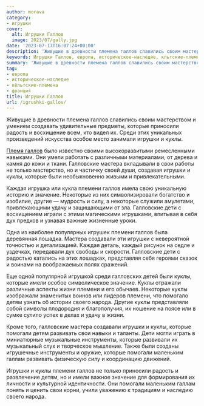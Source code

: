 ```yaml
---
author: morava
category:
- игрушки
cover:
  alt: Игрушки Галлов
  image: 2023/07/gally.jpg
date: '2023-07-17T16:07:24+00:00'
description: 'Живущие в древности племена галлов славились своим мастерством и умением создавать удивительные предметы, которые приносили радость и восхищение всем, кто...'
keywords: Игрушки Галлов, европа, историческое-наследие, кльтские-племена, франция, куклы, которые, галлов, игрушки, племени, галловские, мастера, свои, значение, некоторые, дети, детям, помогали, приносили, радость
summary: 'Живущие в древности племена галлов славились своим мастерством и умением создавать удивительные предметы, которые приносили радость и восхищение всем, кто...'
tag:
- европа
- историческое-наследие
- кёльтские-племена
- франция
title: Игрушки Галлов
url: /igrushki-gallov/
---
```


Живущие в древности племена галлов славились своим мастерством и умением создавать удивительные предметы, которые приносили радость и восхищение всем, кто видел их. Среди этих уникальных произведений искусства особое место занимали игрушки и куклы.

[Племя галлов](https://www.adora.ru/igrushki-kelty/190/) было известно своими высокоразвитыми ремесленными навыками. Они умели работать с различными материалами, от дерева и камня до кожи и ткани. Галловские мастера вкладывали в свои работы не только мастерство, но и частичку своей души, создавая игрушки и куклы, которые были необыкновенно живыми и привлекательными.

Каждая игрушка или кукла племени галлов имела свою уникальную историю и значение. Некоторые из них символизировали богатство и изобилие, другие — мудрость и силу, а некоторые служили амулетами, привлекающими удачу и защищающими от зла. Галловские дети с восхищением играли с этими магическими игрушками, впитывая в себя дух предков и узнавая важные жизненные уроки.

Одна из наиболее популярных игрушек племени галлов была деревянная лошадка. Мастера создавали эти игрушки с невероятной точностью и детализацией. Каждая деталь, каждый рисунок на седле и уздечках, передавали дух свободы и скорости. Галловские дети с радостью катались на этих лошадках, представляя себя героями сказок и воинами на воображаемых полях сражений.

Еще одной популярной игрушкой среди галловских детей были куклы, которые имели особое символическое значение. Куклы отражали различные аспекты жизни племени и его обычаев. Некоторые куклы изображали знаменитых воинов или лидеров племени, что помогало детям узнать об истории своего народа. Другие куклы представляли собой символы плодородия и благополучия, их ношение на поясе или в сумке сулило успех в делах и удачу в жизни.

Кроме того, галловские мастера создавали игрушки и куклы, которые помогали детям развивать свои навыки и таланты. Дети могли играть в миниатюрные музыкальные инструменты, которые развивали их музыкальный слух и творческое мышление. Также были созданы игрушечные инструменты и оружие, которые помогали маленьким галлам развивать физическую силу и координацию движений.

Игрушки и куклы племени галлов не только приносили радость и развлечение детям, но и имели важное значение для формирования их личности и культурной идентичности. Они помогали маленьким галлам понять и ценить свои корни, учили уважению к традициям и наследию своего народа.